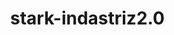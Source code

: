 # stark-indastriz2.0
<!DOCTYPE html>
<html lang=«en»>

<head>
	<meta charset=«UTF-8»>
	<meta name="viewport" content="width=device-width, initial-scale=1">
	<title> Stark Indastriz.com</title>
	<link rel="icon" href="https://encrypted-tbn0.gstatic.com/images?q=tbn:ANd9GcTWXzeK1ibi6wz5P4knBdmMpC145Bbbs0KamA&usqp=CAU" type="image/png">
	<link rel="stylesheet" href="style.css">
	<link href="https://cdn.jsdelivr.net/npm/bootstrap@5.3.2/dist/css/bootstrap.min.css" rel="stylesheet" integrity="sha384-T3c6CoIi6uLrA9TneNEoa7RxnatzjcDSCmG1MXxSR1GAsXEV/Dwwykc2MPK8M2HN" crossorigin="anonymous">
	<script src="https://cdn.jsdelivr.net/npm/bootstrap@5.3.2/dist/js/bootstrap.min.js" integrity="sha384-BBtl+eGJRgqQAUMxJ7pMwbEyER4l1g+O15P+16Ep7Q9Q+zqX6gSbd85u4mG4QzX+" crossorigin="anonymous"></script>
	<link rel="stylesheet" href="https://cdn.jsdelivr.net/npm/bootstrap-icons@1.11.1/font/bootstrap-icons.css">
	<style>
		body {
			background-image: url(https://oir.mobi/uploads/posts/2021-03/thumbs/1616988837_52-p-fon-dlya-prilozheniya-53.jpg);
			margin: 0;

		}

		* {
			margin: 0;
			padding: 0;
		}

		/*шапка головного меню*/
		#login-form {
			margin-right: 20px;
			position: absolute;
			top: 45px;
			right: 0px;
			width: 240px;
			padding: 10px;
			background: #444;
			border: 1px solid #ccc;
			z-index: 2;
		}


		.menu {

			width: auto;
			height: 25px;
			background-color: #444;

		}

		.menu-x {

			padding: 0;
			margin: 0;
			list-style: none;
			display: flex;
			justify-content: center;
			background-color: #444;

		}

		.menu-x li {
			margin-left: 10px;
		}

		.menu-x a {
			color: white;
			text-decoration: none;
		}

		.header {
			align-items: center;
			display: flex;
			width: auto;
			height: 57px;
			background-color: #303030;


		}

		.header-logo {
			color: white;
			margin-top: 10px;
			padding-left: 20px;
		}

		.button btn {

			width: 90px;
			height: 30px;
			color: white;
			background-color: #e12f2f;
			display: block;


		}


		.dropdown-button {
			display: flex;
			align-items: center;
			justify-content: center;
			padding: 2px;
			background-color: #e12f2f;
			left: 10px;
			position: relative;
		}

		.dropdown-list {
			position: absolute;
			top: 9%;
			left: 130px;
			display: none;
			padding: 0;
			margin: 0;
			list-style: none;
			background-color: #fff;
			border: 1px solid #ccc;
			z-index: 1;
		}

		.dropdown-list li {
			color: currentColor;

		}

		.dropdown-button:focus+.dropdown-list,
		.dropdown-list:focus {
			display: block;

		}


		.selektor {
			margin-left: 10px;
			border: none;
			background: none;
			color: white;
			justify-content: center;
		}

		.list {
			color: #303030;
		}

		.input {
			left: 15px;
			width: 400px;
			height: 30px;
			color: #000000;
			border: none;
			background: white;
		}

		.button {
			margin-left: auto;
			border: none;
			width: 40px;
			height: 30px;
			margin-left: 0px;
			color: white;
			background-color: #e12f2f;
		}

		.bi bi-search {
			background-color: #e12f2f;
		}

		.form-input {
			align-items: center;
			margin-left: 15px;
			display: flex;
		}

		.icon {
			align-items: center;
			list-style: none;
			font-size: 20px;
			border: 50px;
			padding: 0;
			display: flex;
			color: white;



		}

		.person {
			padding-left: 40px;
			cursor: pointer;

		}

		.heart {
			padding-left: 40px;
			cursor: pointer;
		}

		.cart3 {
			padding-left: 40px;
			cursor: pointer;
		}

		.carousel-inner {
			margin-bottom: 10px;
			width: 50px;
			height: 200px;
		}

		/*карточка товара*/

		main {
			padding: 20px;
		}

		section {
			margin-bottom: 20px;
		}

		.product {
			align-items: center;
			color: white;
			background-color: #000;
			margin-left: 15px;
			display: inline-block;
			width: 200px;
			margin: 10px;
		}

		.product img {
			width: 100%;
		}

		.product h3 {
			margin-top: 10px;
		}

		.product p.price {
			font-weight: bold;
		}

		.forms {
			margin: 4px;
			background-color: #303030;
			width: 480px;
		}

		.forms ul {
			color: white;
			text-decoration: none;
		}

		.sidebar {
			width: 100px;
			height: 50px;
			background-color: #303030;
			margin-left: 5px;
			color: white;

		}

		.sidebar ul {
			text-decoration: none;
		}

		/*подвал*/
		footer {
			color: white;
			background-color: #444;
			padding: 20px;
			text-align: center;
		}

		.container {
			max-width: 960px;
			margin: 0 auto;
		}

		p {
			margin: 0;
		}
	</style>

</head>

<body>
	<div class="header">
		<div class="header-logo">
			<h4>Stark Indastriz</h4>
		</div>


		<button class="dropdown-button" id="button"><i class="bi bi-grid-3x3-gap-fill"></i>Каталог</button>
		<ul class="dropdown-list" id="list">
			<li>телефоны</li>
			<li>планшеты</li>
			<li>ноутбуки</li>
			<li>компьютеры</li>
			<li>телевизоры</li>

		</ul>


		<div id="start"></div>
		<div class="form-input">
			<input class="input"><button class="button"><i class="bi bi-search"></i></button>
		</div>

		<div class="icon">
			<div class="heart">
				<i class="bi bi-heart"></i>
			</div>
			<div class="cart3">
				<i class="bi bi-cart3"></i>
			</div>
			<div class="person">
				<i class="bi bi-person-circle" id="login-btn"></i>
				<div id="login-form" style="display: none;">
					<form>
						<label for="username">Имя пользователя</label>
						<input type="text" id="username" name="username">
						<label for="password">Пароль</label>
						<input type="password" id="password" name="password">
						<input href="test-1.html" type="submit" value="Войти">
					</form>
				</div>

			</div>
		</div>



	</div>


	<nav class="menu">
		<ul class="menu-x">
			<li><a href="#">Магазины</a></li>
			<li><a href="#">Акции</a></li>
			<li><a href="#">Бонусы</a></li>

			<select class="selektor">
				<option class="list">Киев</option>
				<option class="list">Днепр</option>
				<option class="list">Одесса</option>
				<option class="list">Харьков</option>
				<option class="list">Житомир</option>
			</select>
		</ul>
	</nav>



	<div id="carouselExample" class="carousel slide">
		<div class="carousel-inner">
			<div class="carousel-item active">
				<img src="https://encrypted-tbn0.gstatic.com/images?q=tbn:ANd9GcR8ulHRylkVV1x039Dx1EUIy0lWmlpvGsbkBg&usqp=CAU" class="d-block w-950" alt="...">
			</div>
			<div class="carousel-item">
				<img src="https://encrypted-tbn0.gstatic.com/images?q=tbn:ANd9GcS6aumGcYjU3j9rCnn3FV62pGutzY9hMPGNVA&usqp=CAU" class="d-block w-100" alt="...">
			</div>
			<div class="carousel-item">
				<img src="https://encrypted-tbn0.gstatic.com/images?q=tbn:ANd9GcSJhyLOVVjoKhD2wO1nQvM2Nyld0-c9REr3zA&usqp=CAU" class="d-block w-100" alt="...">
			</div>
		</div>
		<button class="carousel-control-prev" type="button" data-bs-target="#carouselExample" data-bs-slide="prev">
			<span class="carousel-control-prev-icon" aria-hidden="true"></span>
			<span class="visually-hidden">Previous</span>
		</button>
		<button class="carousel-control-next" type="button" data-bs-target="#carouselExample" data-bs-slide="next">
			<span class="carousel-control-next-icon" aria-hidden="true"></span>
			<span class="visually-hidden">Next</span>
		</button>
	</div>



	<section>
		<div class="product">
			<img src="https://encrypted-tbn0.gstatic.com/images?q=tbn:ANd9GcTSW3HiJ-7kMMsU4NS0nMhqtpGuUcp3e6Fiuw&usqp=CAU" alt="Товар 1">
			<h3>Товар 1</h3>
			<p>Описание товара 1.</p>
			<p class="price">Цена: $100</p>
			<button>Добавить в корзину</button>
		</div>
		<div class="product">
			<img src="https://encrypted-tbn0.gstatic.com/images?q=tbn:ANd9GcTSW3HiJ-7kMMsU4NS0nMhqtpGuUcp3e6Fiuw&usqp=CAU" alt="Товар 1">
			<h3>Товар 2</h3>
			<p>Описание товара 2.</p>
			<p class="price">Цена: $100</p>
			<button>Добавить в корзину</button>
		</div>
		<div class="product">
			<img src="https://encrypted-tbn0.gstatic.com/images?q=tbn:ANd9GcTSW3HiJ-7kMMsU4NS0nMhqtpGuUcp3e6Fiuw&usqp=CAU" alt="Товар 1">
			<h3>Товар 3</h3>
			<p>Описание товара 3.</p>
			<p class="price">Цена: $100</p>
			<button>Добавить в корзину</button>
		</div>

		<div class="product">
			<img src="https://encrypted-tbn0.gstatic.com/images?q=tbn:ANd9GcTSW3HiJ-7kMMsU4NS0nMhqtpGuUcp3e6Fiuw&usqp=CAU" alt="Товар 2">
			<h3>Товар 4</h3>
			<p>Описание товара 4.</p>
			<p class="price">Цена: $200</p>
			<button>Добавить в корзину</button>
		</div>
	</section>
	<footer>
		<div class="container">
			<p>© 2023 Stark Indastriz</p>
		</div>
	</footer>

	<script>
		var button = document.getElementById('button');
		var list = document.getElementById('list');

		// Добавляем обработчик клика на кнопку
		button.addEventListener('click', function() {
			// Проверяем состояние списка
			if (list.style.display === 'none') {
				// Если список скрыт, показываем его
				list.style.display = 'block';
			} else {
				// Если список показан, скрываем его
				list.style.display = 'none';
			}
		})

		// Получаем ссылки на кнопку и форму
		document.getElementById('login-btn').addEventListener('click', function() {
			var loginForm = document.getElementById('login-form');
			if (loginForm.style.display === 'none') {
				loginForm.style.display = 'block';
			} else {
				loginForm.style.display = 'none';
			}
		});
		var товар = {
			название: "Новый товар",
			цена: 100,
			количество: 10
		};

		// Функция для добавления товара на страницу
		function добавитьТовар(товар) {
			// Создание элементов для отображения товара
			var блокТовара = document.createElement("div");
			var название = document.createElement("h2");
			var цена = document.createElement("p");
			var количество = document.createElement("p");

			// Задание текстового содержимого элементов
			название.textContent = товар.название;
			цена.textContent = "Цена: " + товар.цена + " руб.";
			количество.textContent = "Количество: " + товар.количество;

			// Добавление элементов в блок товара
			блокТовара.appendChild(название);
			блокТовара.appendChild(цена);
			блокТовара.appendChild(количество);

			// Добавление блока товара на страницу
			var контейнерТоваров = document.getElementById("товары");
			контейнерТоваров.appendChild(блокТовара);
		}

		// Вызов функции для добавления товара
		добавитьТовар(товар);
	</script>

</body></html>
